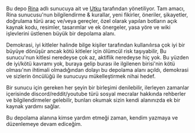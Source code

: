 Bu depo [Rina](https://discord.gg/DGtAM8bj8u) adlı sunucuya ait ve [Utku](https://github.com/justlikebtw) tarafından yönetiliyor.
Tam amacı, Rina sunucusu'nun bilgilendirme & kurallar, yeni fikirler, öneriler, şikayetler, doğrulama türü araç ve/veya gereçler, özel olarak yapılan botların açık kaynak kodu, resimler, tasarımlar ve ek önergeler, yasa yöre ve wiki işlevlerini üstlenen büyük bir depolama alanı.

Demokrasi, iyi kitleler halinde bilge kişiler tarafından kullanılırsa çok iyi bir büyüye dönüşür ancak kötü kitleler için ölümcül risk taşıyabilir,
Bu sunucu'nun kitlesi neredeyse çok az, aktiflik neredeyse hiç yok. Bu yüzden de iyi/kötü kavramı yok, buraya gelip burası ile ilgilenen birisi'nin kötü olması'nın ihtimali olmadığından dolayı bu depolama alanı açıldı, demokrasi ve sizlerin öncülüğü ile sunucuyu mükelleştirmek nihai hedef.

Bir sunucu için gereken her şeyin bir birleşimi denilebilir, ilerleyen zamanlar içerisinde discord/reddit/youtube türü sosyal mecralar hakkında rehberler ve bilgilendirmeler gelebilir, bunları okumak sizin kendi alanınızda ek bir kaynak yardımı sağlar.

Bu depolama alanına kimse yardım etmeği zaman, kendim yazmaya ve düzenlemeye devam ediceğim.
